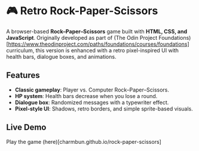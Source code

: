 # 🎮 Retro Rock-Paper-Scissors

A browser-based **Rock–Paper–Scissors** game built with **HTML, CSS, and JavaScript**. 
Originally developed as part of (The Odin Project Foundations)[https://www.theodinproject.com/paths/foundations/courses/foundations] curriculum, this version is enhanced with a retro pixel-inspired UI with health bars, dialogue boxes, and animations. 

## Features

- **Classic gameplay**: Player vs. Computer Rock–Paper–Scissors.  
- **HP system**: Health bars decrease when you lose a round.  
- **Dialogue box**: Randomized messages with a typewriter effect.  
- **Pixel-style UI**: Shadows, retro borders, and simple sprite-based visuals.  

## Live Demo
Play the game (here)[charmbun.github.io/rock-paper-scissors]
